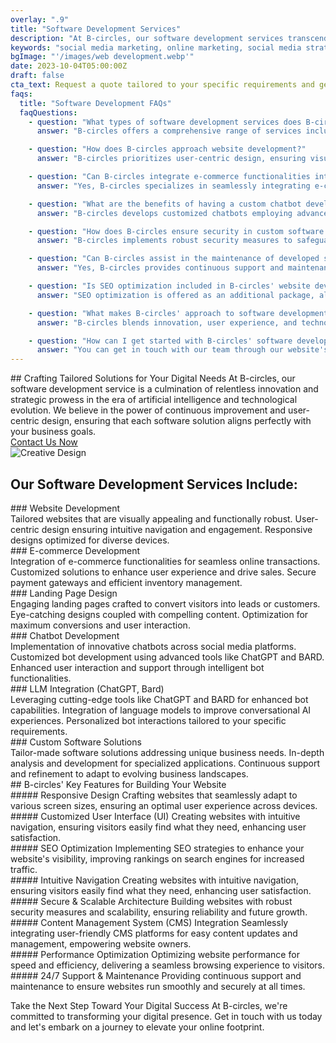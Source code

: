 ```yaml
---
overlay: ".9"
title: "Software Development Services"
description: "At B-circles, our software development services transcend the ordinary. We are dedicated to leveraging the latest advancements in artificial intelligence and technology to empower your business. Through meticulous analysis and a user-centric approach, we create bespoke solutions tailored to your unique requirements. Our expertise spans creating user-friendly websites, visually captivating e-commerce platforms, dynamic landing pages, and more. Beyond web development, we specialize in deploying innovative chatbots across social media platforms and crafting customized bots using cutting-edge tools like ChatGPT and BARD. Experience innovation and seamless digital solutions with B-circles."
keywords: "social media marketing, online marketing, social media strategy, customer engagement, brand awareness, digital marketing"
bgImage: "'/images/web development.webp'"
date: 2023-10-04T05:00:00Z
draft: false
cta_text: Request a quote tailored to your specific requirements and get started on your project
faqs:
  title: "Software Development FAQs"
  faqQuestions:
    - question: "What types of software development services does B-circles offer?"
      answer: "B-circles offers a comprehensive range of services including website development, e-commerce solutions, landing page design, chatbot development, LLM integration (ChatGPT, Bard), and custom software solutions."

    - question: "How does B-circles approach website development?"
      answer: "B-circles prioritizes user-centric design, ensuring visually appealing websites with intuitive navigation and responsive designs that function seamlessly across various devices."

    - question: "Can B-circles integrate e-commerce functionalities into existing websites?"
      answer: "Yes, B-circles specializes in seamlessly integrating e-commerce features into websites, enhancing online shopping experiences and streamlining transactions."

    - question: "What are the benefits of having a custom chatbot developed by B-circles?"
      answer: "B-circles develops customized chatbots employing advanced tools like ChatGPT and BARD, enhancing user interactions, providing support, and facilitating personalized engagements across social media platforms."

    - question: "How does B-circles ensure security in custom software solutions?"
      answer: "B-circles implements robust security measures to safeguard user data, employing encryption techniques and following best practices to ensure data integrity and confidentiality."

    - question: "Can B-circles assist in the maintenance of developed software?"
      answer: "Yes, B-circles provides continuous support and maintenance services to ensure the smooth functioning of developed software, addressing any issues and implementing updates when needed."

    - question: "Is SEO optimization included in B-circles' website development services?"
      answer: "SEO optimization is offered as an additional package, allowing clients to add this service to their website development project. This package ensures that websites are structured and optimized for search engines, enhancing visibility and improving search rankings based on specific requirements."

    - question: "What makes B-circles' approach to software development unique?"
      answer: "B-circles blends innovation, user experience, and technological excellence to deliver tailored solutions that align with specific business needs, ensuring a competitive edge in the digital landscape."

    - question: "How can I get started with B-circles' software development services?"
      answer: "You can get in touch with our team through our website's contact form or by reaching out via email/phone to discuss your project requirements and initiate the process."
---
```


<div class="flex flex-col md:flex-row">
  <div class="md:w-1/2 md:pr-8">
    <div>
    ## Crafting Tailored Solutions for Your Digital Needs
    At B-circles, our software development service is a culmination of relentless innovation and strategic prowess in the era of artificial intelligence and technological evolution. We believe in the power of continuous improvement and user-centric design, ensuring that each software solution aligns perfectly with your business goals.
</div>
<div class="flex flex-col md:flex-row items-center justify-between w-full">
      <a href="/contact-us" target="_blank" class="font-primary relative shadow-md font-bold my-5 py-1 text-white uppercase cursor-pointer bg-primary rounded-xl text-lg text-center w-full hover:text-white">
        <span class="absolute -right-[15px] -top-[17px] animate-ping inline-flex rounded-full h-10 w-10 bg-primary"></span>
        Contact Us Now
      </a>
    </div>
  </div>
  <div class="md:w-1/2 mt-4 md:mt-0">
    <img src="/images/web development.webp" alt="Creative Design" class="w-full h-auto rounded-xl shadow-md"></img>
    
  </div>
</div>

## Our Software Development Services Include:

<section data-aos="fade-up">
    <div class="grid gap-x-8 gap-y-6 sm:grid-cols-2 lg:grid-cols-3" data-aos="zoom-in">
       <div class="tw-card-container ">
    <div class="tw-card">
      <div class="tw-card-face tw-front bg-[#e0e7e6] dark:bg-[#3d3738] h-auto">
        <div class="font-third text-dark dark:text-white">
          ### Website Development
        </div>
      </div>
      <div class="tw-card-face tw-back bg-[#e0e7e6] dark:bg-[#3d3738] h-auto">
        <div class="font-third">
          Tailored websites that are visually appealing and functionally robust.
User-centric design ensuring intuitive navigation and engagement.
Responsive designs optimized for diverse devices.
        </div>
      </div>
    </div>
  </div>
  <div class="tw-card-container ">
    <div class="tw-card">
      <div class="tw-card-face tw-front bg-[#e0e7e6] dark:bg-[#3d3738] h-auto">
        <div class="font-third text-dark dark:text-white">
          ### E-commerce Development
        </div>
      </div>
      <div class="tw-card-face tw-back bg-[#e0e7e6] dark:bg-[#3d3738] h-auto">
        <div class="font-third">
          Integration of e-commerce functionalities for seamless online transactions.
Customized solutions to enhance user experience and drive sales.
Secure payment gateways and efficient inventory management.
        </div>
      </div>
    </div>
  </div>

  <div class="tw-card-container ">
    <div class="tw-card">
      <div class="tw-card-face tw-front bg-[#e0e7e6] dark:bg-[#3d3738] h-auto">
        <div class="font-third text-dark dark:text-white">
          ### Landing Page Design
        </div>
      </div>
      <div class="tw-card-face tw-back bg-[#e0e7e6] dark:bg-[#3d3738] h-auto">
        <div class="font-third">
          Engaging landing pages crafted to convert visitors into leads or customers.
Eye-catching designs coupled with compelling content.
Optimization for maximum conversions and user interaction.
        </div>
      </div>
    </div>
  </div>

  <div class="tw-card-container ">
    <div class="tw-card">
      <div class="tw-card-face tw-front bg-[#e0e7e6] dark:bg-[#3d3738] h-auto">
        <div class="font-third text-dark dark:text-white">
          ### Chatbot Development
        </div>
      </div>
      <div class="tw-card-face tw-back bg-[#e0e7e6] dark:bg-[#3d3738] h-auto">
        <div class="font-third">
          Implementation of innovative chatbots across social media platforms.
Customized bot development using advanced tools like ChatGPT and BARD.
Enhanced user interaction and support through intelligent bot functionalities.
        </div>
      </div>
    </div>
  </div>

<div class="tw-card-container ">
    <div class="tw-card">
      <div class="tw-card-face tw-front bg-[#e0e7e6] dark:bg-[#3d3738] h-auto">
        <div class="font-third text-dark dark:text-white">
          ### LLM Integration (ChatGPT, Bard)
        </div>
      </div>
      <div class="tw-card-face tw-back bg-[#e0e7e6] dark:bg-[#3d3738] h-auto">
        <div class="font-third">
          Leveraging cutting-edge tools like ChatGPT and BARD for enhanced bot capabilities.
Integration of language models to improve conversational AI experiences.
Personalized bot interactions tailored to your specific requirements.
        </div>
      </div>
    </div>
  </div>

  <div class="tw-card-container ">
    <div class="tw-card">
      <div class="tw-card-face tw-front bg-[#e0e7e6] dark:bg-[#3d3738] h-auto">
        <div class="font-third text-dark dark:text-white">
          ### Custom Software Solutions
        </div>
      </div>
      <div class="tw-card-face tw-back bg-[#e0e7e6] dark:bg-[#3d3738] h-auto">
        <div class="font-third">
          Tailor-made software solutions addressing unique business needs.
In-depth analysis and development for specialized applications.
Continuous support and refinement to adapt to evolving business landscapes.
        </div>
      </div>
    </div>
  </div>

  </div>
</section>



<section class="section pb-0">
<div class="bg-primary p-4">
## B-circles' Key Features for Building Your Website
</div>
    
  <div class="mt-5 grid gap-x-6 md:grid-cols-4 lg:gap-x-12">
      <div class="mb-12 md:mb-0">
        <div class="inline-block rounded-md bg-primary-100 p-4 text-primary">
          <img src="/images/responsive-design.png" alt="" class="w-[60px] m-0"></img>
        </div>
        ##### Responsive Design
        Crafting websites that seamlessly adapt to various screen sizes, ensuring an optimal user experience across devices.
      </div>
      <div class="mb-12 md:mb-0">
        <div class="inline-block rounded-md bg-primary-100 p-4 text-primary">
          <img src="/images/ux.png" alt="" class="w-[60px] m-0"></img>
        </div>
        ##### Customized User Interface (UI)
        Creating websites with intuitive navigation, ensuring visitors easily find what they need, enhancing user satisfaction.
      </div>
      <div class="mb-12 md:mb-0">
        <div class="inline-block rounded-md bg-primary-100 p-4 text-primary">
          <img src="/images/search-engine-optimization.png" alt="" class="w-[60px] m-0"></img>
        </div>
        ##### SEO Optimization
        Implementing SEO strategies to enhance your website's visibility, improving rankings on search engines for increased traffic.
      </div>
      <div class="mb-12 md:mb-0">
        <div class="inline-block rounded-md bg-primary-100 p-4 text-primary">
          <img src="/images/navigation.png" alt="" class="w-[60px] m-0"></img>
        </div>
        ##### Intuitive Navigation
        Creating websites with intuitive navigation, ensuring visitors easily find what they need, enhancing user satisfaction.
      </div>
      <div class="mb-12 md:mb-0">
        <div class="inline-block rounded-md bg-primary-100 p-4 text-primary">
          <img src="/images/shield.png" alt="" class="w-[60px] m-0"></img>
        </div>
        ##### Secure & Scalable Architecture
        Building websites with robust security measures and scalability, ensuring reliability and future growth.
      </div>
      <div class="mb-12 md:mb-0">
        <div class="inline-block rounded-md bg-primary-100 p-4 text-primary">
          <img src="/images/cms.png" alt="" class="w-[60px] m-0"></img>
        </div>
        ##### Content Management System (CMS) Integration
        Seamlessly integrating user-friendly CMS platforms for easy content updates and management, empowering website owners.
      </div>
      <div class="mb-12 md:mb-0">
        <div class="inline-block rounded-md bg-primary-100 p-4 text-primary">
          <img src="/images/good-feedback.png" alt="" class="w-[60px] m-0"></img>
        </div>
        ##### Performance Optimization
        Optimizing website performance for speed and efficiency, delivering a seamless browsing experience to visitors.
      </div>
      <div class="mb-12 md:mb-0">
        <div class="inline-block rounded-md bg-primary-100 p-4 text-primary">
          <img src="/images/24-hours.png" alt="" class="w-[60px] m-0"></img>
        </div>
        ##### 24/7 Support & Maintenance
        Providing continuous support and maintenance to ensure websites run smoothly and securely at all times.
      </div>

  </div>
</section>

Take the Next Step Toward Your Digital Success
At B-circles, we're committed to transforming your digital presence. Get in touch with us today and let's embark on a journey to elevate your online footprint.


